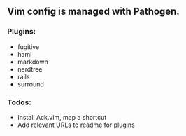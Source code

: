 ## Vim config is managed with Pathogen.

### Plugins:

- fugitive
- haml
- markdown
- nerdtree
- rails
- surround

### Todos:

- Install Ack.vim, map a shortcut
- Add relevant URLs to readme for plugins
